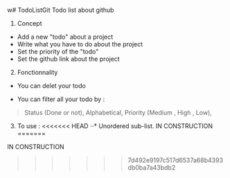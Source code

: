 w# TodoListGit
Todo list about github

1. Concept 

* Add a new "todo" about a project 
* Write what you have to do about the project
* Set the priority of the "todo"
* Set the github link about the project 

2. Fonctionnality

* You can delet your todo 

* You can filter all your todo by : 

 > Status (Done or not),
 > Alphabetical,
 > Priority (Medium , High , Low),

3. To use : 
<<<<<<< HEAD
⋅⋅* Unordered sub-list.
IN CONSTRUCTION 
=======

IN CONSTRUCTION 
>>>>>>> 7d492e9197c517d6537a68b4393db0ba7a43bdb2
